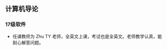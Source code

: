 <!--
 * @Author: Lili Liang
 * @Date: 2021-03-12 12:12:20
 * @LastEditTime: 2021-03-12 18:31:45
 * @LastEditors: Please set LastEditors
 * @Description: In User Settings Edit
 * @FilePath: \NENU-Courses\高等数学A-1\README.md
-->
## 计算机导论
### 17级软件
- 任课教师为 Zhu TY 老师，全英文上课，考试也是全英文。老师教学认真，能耐心解答问题。